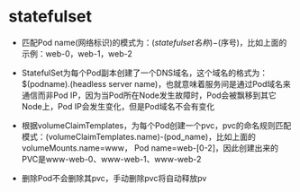 # statefulset 


* 匹配Pod name(网络标识)的模式为：$(statefulset名称)-$(序号)，比如上面的示例：web-0，web-1，web-2

* StatefulSet为每个Pod副本创建了一个DNS域名，这个域名的格式为： $(podname).(headless server name)，也就意味着服务间是通过Pod域名来通信而非Pod IP，因为当Pod所在Node发生故障时，Pod会被飘移到其它Node上，Pod IP会发生变化，但是Pod域名不会有变化

* 根据volumeClaimTemplates，为每个Pod创建一个pvc，pvc的命名规则匹配模式：(volumeClaimTemplates.name)-(pod_name)，比如上面的volumeMounts.name=www， Pod name=web-[0-2]，因此创建出来的PVC是www-web-0、www-web-1、www-web-2

* 删除Pod不会删除其pvc，手动删除pvc将自动释放pv
